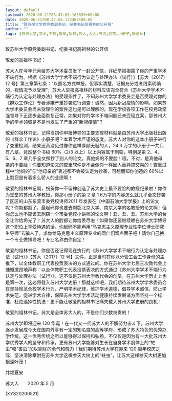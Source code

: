 ```yaml
---
layout: default
Lastmod: 2020-06-21T08:47:05.163659+00:00
date: 2020-06-21T08:47:03.172487+00:00
title: "致苏州大学原党委副书记、纪委书记高祖林的公开信"
author: ""
tags: [苏州大学,学术,不端,敬爱,祖林,苏大,大人,书记,剽窃,小册子,新语丝]
---
```


致苏州大学原党委副书记、纪委书记高祖林的公开信

敬爱的高祖林书记：

苏大人在今年元月给苏大学术委员发了一封公开信，详细举报揭露了你的严重学术不端行为。根据《苏州大学学术不端行为认定与处理办法（试行）》【苏大（2017）12 号】第三章第七条：“以匿名方式举报，但事实清楚，证据充分或者线索明确的，视情况予以受理”，苏大人举报高祖林的材料应该完全符合《苏州大学学术不端行为认定与处理办法》的受理条件了，不知苏州大学学术委员会是否受理对你的《群众工作论》专著涉嫌严重抄袭进行调查！诚然，因为新冠疫情的影响，如果苏大学术委员会尚未受理你的案件这也是可以理解的。现在学校各项工作在校党政坚强领导下正逐步全面恢复正常，如果对你的学术不端问题还未受理立案，那苏州大学的学术领域是不是也发生了严重的“新冠疫情”？

敬爱的祖林书记，记得当初你申报博导的主要支撑材料就是由苏州大学出版社出版的《群众工作论》小册子吧？本着学术严谨的态度，苏大人对你的这本小册子进行了查重检测，结果还真没见过像你这样厚颜无耻的人，24.3 万字的小册子一共只有八章，竟然整个书稿 60%（2/3 以上）以上内容属于剽窃，特别是第 2、4、5、6、7 章几乎全文照抄了别人的论文。真他妈的不要脸！哦，不对，是真他母亲的不要脸！你要知道论文的查重软件是不会像你一样因人而异搞交易的！查重过程中“他妈的”与“他母亲的”表述都不会被认定为抄袭，可想而知你创造的 60%以上剽窃是有着多么骄人的业绩啊！

敬爱的祖林书记啊，祝贺你一不留神创造了苏大史上最不要脸的教授纪录啦！你作为堂堂的苏州大学教授，你那小册子的第 2 章 1.6万字的内容怎么就几乎全文抄袭了区区的山东东营市委党校讲师2011 年发表在《中国石油大学学报》上的论文呢？你剽都剽了，最起码你也要去剽窃北京大学、南京大学的名教授的论文啊！但你怎么也不应该去剽窃一个市委党校小讲师的论文啊！丑、丑、丑。苏州大学的台全让你给坍光了！苏大人的脸都让你给丢尽啦！如果你还要继续赖在苏州大学博导这个职位上享受待遇的话，你起码不能再用“马克思主义原理专业性学位博士研究生导师”去骗人了，求你给马克思主义原理专业的同仁们留点面子吧！请你自己换一个专业做博导吧！专业名称由你自定！

敬爱的祖林书记，你是否还记得现在执行的《苏州大学学术不端行为认定与处理办法（试行）》【苏大（2017）12 号】文件，正是当时在你以分管工会工作身份的主推下，以全体教职工代表投票表决的方式通过的。你在苏州大学七届三次教代会上慷慨激昂地声称：以全体教职工代表投票表决的方式通过《苏州大学学术不端行为认定与处理办法（试行）》，这不仅是苏州大学教代会的创举，在苏州大学历史上也是第一次，这必将载入苏州大学史册！那就这样吧，我们期待苏州大学学术委员会在坚持规范全校学术行为，严明学术纪律，维护学术道德，倡导学术诚信，防止学术失范，促进学术自律，保障苏州大学学术活动健康持续发展诸方面坚持一个标准，杜绝选择性执法！更不能让敬爱的祖林书记痛失载入苏州大学史册的良机！

敬爱的祖林书记，苏大是全体苏大人的，不是你们少数权贵的！

苏州大学即将迎来 120 华诞！在一代又一代苏大人的不解努力奋斗下，苏州大学逐步发展成今天在国内外享有一定的知名度的高等学府，形成了苏大特色的优秀办学传统。这一优秀传统之所以能够得以保持和弘扬，不仅仅是因为有一大批苏州大学优秀学人的坚守和传承，更有苏州大学能够对生长在自身学术肌体上的“蛀虫”和“害虫”加以剔除的勇气和魄力！我们期待苏州大学在迎来 120 周年校庆之际，坚决清除攀附在苏州大学这棵参天大树上的“蛀虫”，让苏大这棵参天大树更加根深叶茂！

并颂夏安

苏大人　　2020 年 5 月

(XYS20200521)


